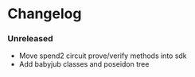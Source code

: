 # Changelog

### Unreleased

- Move spend2 circuit prove/verify methods into sdk
- Add babyjub classes and poseidon tree
